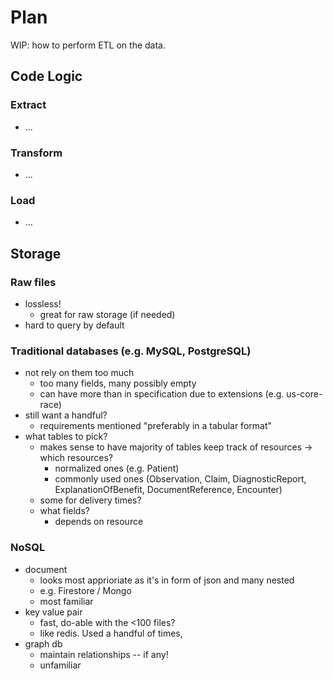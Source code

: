 # Plan

WIP: how to perform ETL on the data.

## Code Logic

### Extract

-   ...

### Transform

-   ...

### Load

-   ...

## Storage

### Raw files

-   lossless!
    -   great for raw storage (if needed)
-   hard to query by default

### Traditional databases (e.g. MySQL, PostgreSQL)

-   not rely on them too much
    -   too many fields, many possibly empty
    -   can have more than in specification due to extensions (e.g. us-core-race)
-   still want a handful?
    -   requirements mentioned "preferably in a tabular format"
-   what tables to pick?
    -   makes sense to have majority of tables keep track of resources -> which resources?
        -   normalized ones (e.g. Patient)
        -   commonly used ones (Observation, Claim, DiagnosticReport, ExplanationOfBenefit, DocumentReference, Encounter)
    -   some for delivery times?
    -   what fields?
        -   depends on resource

### NoSQL

-   document
    -   looks most apprioriate as it's in form of json and many nested
    -   e.g. Firestore / Mongo
    -   most familiar
-   key value pair
    -   fast, do-able with the <100 files?
    -   like redis. Used a handful of times,
-   graph db
    -   maintain relationships -- if any!
    -   unfamiliar

